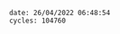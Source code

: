 

                date: 26/04/2022 06:48:54
                cycles: 104760

                         